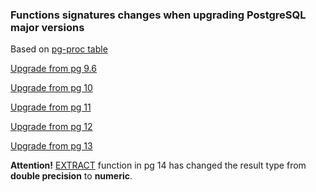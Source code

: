 ### Functions signatures changes when upgrading PostgreSQL major versions

Based on [pg-proc table](https://www.postgresql.org/docs/12/catalog-pg-proc.html)

[Upgrade from pg 9.6](./from-9.6.md)

[Upgrade from pg 10](./from-10.md)

[Upgrade from pg 11](./from-11.md)

[Upgrade from pg 12](./from-12.md)

[Upgrade from pg 13](./from-13.md)

**Attention!**
[EXTRACT](https://www.postgresql.org/docs/12/functions-datetime.html#FUNCTIONS-DATETIME-EXTRACT) function in pg 14 has changed the result type from **double precision** to **numeric**.
